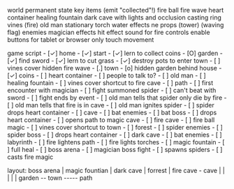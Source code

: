 world
    permanent state
        key items (emit "collected"!)
            fire ball
            fire wave
            heart container
    healing fountain
    dark cave with lights and occlusion
    casting ring
    vines (fire)
    old man
    stationary torch
    water effects
    ne props
    (tower)
    (waving flag)
enemies
    magician
effects
    hit effect sound for fire
controls
    enable buttons for tablet or browser only
    touch movement

game script
    - [✓] home
        - [✓] start
        - [✓] lern to collect coins
    - [O] garden
        - [✓] find sword
        - [✓] lern to cut grass
        - [✓] destroy pots to enter town
        - [ ] vines cover hidden fire wave
    - [.] town
        - [o] hidden garden behind house
            - [✓] coins
            - [ ] heart container
        - [ ] people to talk to?
            - [ ] old man
        - [ ] healing fountain
        - [ ] vines cover shortcut to fire cave
    - [ ] path
        - [ ] first encounter with magician
        - [ ] fight summoned spider
        - [ ] can't beat with sword
        - [ ] fight ends by event
            - [ ] old man tells that spider only die by fire
            - [ ] old man tells that fire is in cave
            - [ ] old man ignites spider
            - [ ] spider drops heart container
    - [ ] cave
        - [ ] bat enemies
        - [ ] bat boss
            - [ ] drops heart container
            - [ ] opens path to magic cave
    - [ ] fire cave
        - [ ] fire ball magic
        - [ ] vines cover shortcut to town
    - [ ] forest
        - [ ] spider enemies
        - [ ] spider boss
            - [ ] drops heart container
    - [ ] dark cave
        - [ ] bat enemies
        - [ ] labyrinth
        - [ ] fire lightens path
        - [ ] fire lights torches
    - [ ] magic fountain
        - [ ] full heal
    - [ ] boss arena
        - [ ] magician boss fight
        - [ ] spawns spiders
        - [ ] casts fire magic

layout:
         boss arena
           |
         magic fountian
           |
         dark cave
           |
         forrest
           |
         fire cave - cave
           |          |
         <vines>      |
           |          |
garden -- town ----- path
